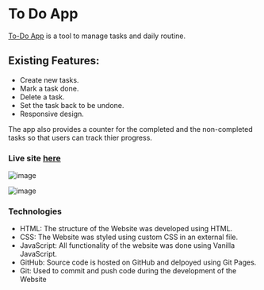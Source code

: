 # To Do App

[To-Do App](https://asmaahamdym.github.io/to-do/) is a tool to manage tasks and daily routine.

## Existing Features:
- Create new tasks.
- Mark a task done.
- Delete a task.
- Set the task back to be undone.
- Responsive design.

The app also provides a counter for the completed and the non-completed tasks so that users can track thier progress.

### Live site [here](https://asmaahamdym.github.io/to-do/) 


![image](https://github.com/asmaaHamdym/to-do-app/assets/120820983/df1209be-e4d7-40c2-9d6a-3838394bb051)


![image](https://github.com/asmaaHamdym/to-do-app/assets/120820983/51b3299b-9d92-44a3-aee5-17a4fb4cfd8f)

### Technologies
- HTML:
The structure of the Website was developed using HTML.
- CSS:
The Website was styled using custom CSS in an external file.
- JavaScript:
All functionality of the website was done using Vanilla JavaScript.
- GitHub:
Source code is hosted on GitHub and delpoyed using Git Pages.
- Git:
Used to commit and push code during the development of the Website

